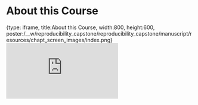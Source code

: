 # About this Course
 
{type: iframe, title:About this Course, width:800, height:600, poster:/__w/reproducibility_capstone/reproducibility_capstone/manuscript/resources/chapt_screen_images/index.png}
![](http://hutchdatascience.org/reproducibility_capstone/index.html)
 

 
